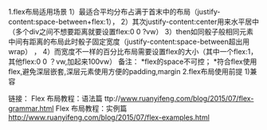 1.flex布局适用场景
    1）最适合平均分布占满于首末中的布局（justify-content:space-between+flex:1），
    2）其次justify-content:center用来水平居中（多个div之间不想要距离就要设置flex:0 0 ?vw）
    3）then如同骰子般相同元素中间有距离的布局此时骰子固定宽度（justify-content:space-between超出用wrap） ，
    4）而宽度不一样的百分比布局需要设置flex的大小（其中一个flex:1，其他flex:0 0 ？vw,加起来100vw）
    备注：
        *flex的space不可控；
        *符合flex使用flex,避免深层嵌套,深层元素使用方便的padding,margin
2.flex布局使用前提
    1)兼容

链接：
    Flex 布局教程：语法篇
        ttp://www.ruanyifeng.com/blog/2015/07/flex-grammar.html
    Flex 布局教程：实例篇
        http://www.ruanyifeng.com/blog/2015/07/flex-examples.html
